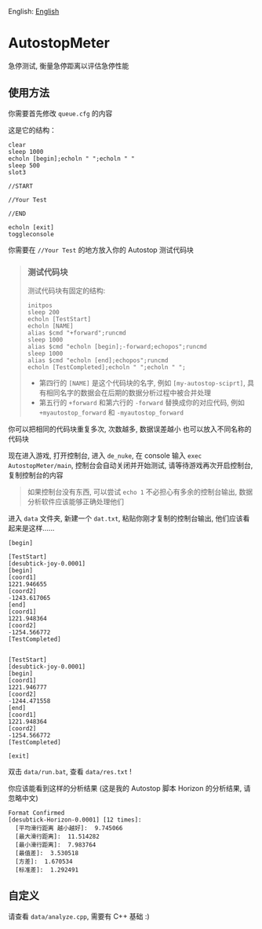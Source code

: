 English: [English](README_en.md)

# AutostopMeter
急停测试, 衡量急停距离以评估急停性能

## 使用方法
你需要首先修改 `queue.cfg` 的内容

这是它的结构：

```
clear
sleep 1000
echoln [begin];echoln " ";echoln " "
sleep 500
slot3

//START

//Your Test

//END

echoln [exit]
toggleconsole
```
你需要在 `//Your Test` 的地方放入你的 Autostop 测试代码块

> ### 测试代码块
> 测试代码块有固定的结构: 
> 
> ```
> initpos
> sleep 200
> echoln [TestStart]
> echoln [NAME]
> alias $cmd "+forward";runcmd
> sleep 1000
> alias $cmd "echoln [begin];-forward;echopos";runcmd
> sleep 1000
> alias $cmd "echoln [end];echopos";runcmd
> echoln [TestCompleted];echoln " ";echoln " ";
> ```
> 
> - 第四行的 `[NAME]` 是这个代码块的名字, 例如 `[my-autostop-sciprt]`, 具有相同名字的数据会在后期的数据分析过程中被合并处理
> - 第五行的 `+forward` 和第六行的 `-forward` 替换成你的对应代码, 例如 `+myautostop_forward` 和 `-myautostop_forward`

你可以把相同的代码块重复多次, 次数越多, 数据误差越小
也可以放入不同名称的代码块

现在进入游戏, 打开控制台, 进入 `de_nuke`, 在 console 输入 `exec AutostopMeter/main`, 控制台会自动关闭并开始测试, 请等待游戏再次开启控制台, 复制控制台的内容

> 如果控制台没有东西, 可以尝试 `echo 1`
> 不必担心有多余的控制台输出, 数据分析软件应该能够正确处理他们

进入 `data` 文件夹, 新建一个 `dat.txt`, 粘贴你刚才复制的控制台输出, 他们应该看起来是这样......

```
[begin]
 
[TestStart]
[desubtick-joy-0.0001]
[begin]
[coord1]
1221.946655
[coord2]
-1243.617065
[end]
[coord1]
1221.948364
[coord2]
-1254.566772
[TestCompleted]
 
 
[TestStart]
[desubtick-joy-0.0001]
[begin]
[coord1]
1221.946777
[coord2]
-1244.471558
[end]
[coord1]
1221.948364
[coord2]
-1254.566772
[TestCompleted]
 
[exit]
```

双击 `data/run.bat`, 查看 `data/res.txt` !

你应该能看到这样的分析结果 (这是我的 Autostop 脚本 Horizon 的分析结果, 请忽略中文)

```
Format Confirmed
[desubtick-Horizon-0.0001] [12 times]:
  [平均滑行距离 越小越好]:  9.745066
  [最大滑行距离]:  11.514282
  [最小滑行距离]:  7.983764
  [最值差]:  3.530518
  [方差]:  1.670534
  [标准差]:  1.292491
```

## 自定义

请查看 `data/analyze.cpp`, 需要有 C++ 基础 :)
